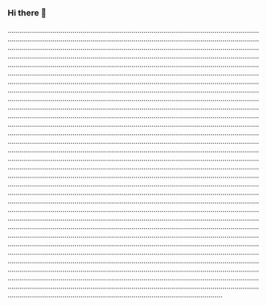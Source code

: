 ### Hi there 👋

..............................................................................................................................................................................................................................................................................................................................................................................................................................................................................................................................................................................................................................................................................................................................................................................................................................................................................................................................................................................................................................................................................................................................................................................................................................................................................................................................................................................................................................................................................................................................................................................................................................................................................................................................................................................................................................................................................................................................................................................................................................................................................................................................................................................................................................................................................................................................................................................................................................................................................................................................................................................................................................................................................................................................................................................................................................................................................................................................................................................................................................................................................................................................................................................................................................................................................................................................................................................................................................................................................................................................................................................................................................................................................................................................................................................................................................................................................................................................................................................................................................................................................................................